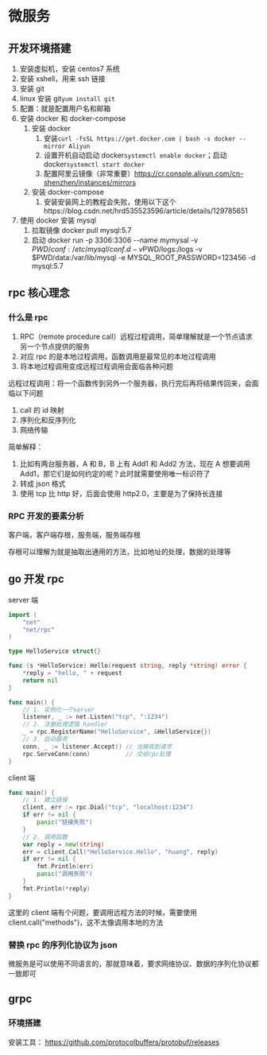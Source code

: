# 微服务

## 开发环境搭建

1. 安装虚拟机，安装 centos7 系统
2. 安装 xshell，用来 ssh 链接
3. 安装 git
4. linux 安装 git`yum install git`
5. 配置：就是配置用户名和邮箱
6. 安装 docker 和 docker-compose
   1. 安装 docker
      1. 安装`curl -fsSL https://get.docker.com | bash -s docker --mirror Aliyun`
      2. 设置开机自动启动 docker`systemctl enable docker`；启动 docker`systemctl start docker`
      3. 配置阿里云镜像（非常重要）https://cr.console.aliyun.com/cn-shenzhen/instances/mirrors
   2. 安装 docker-compose
      1. 安装安装网上的教程会失败，使用以下这个https://blog.csdn.net/hrd535523596/article/details/129785651
7. 使用 docker 安装 mysql
   1. 拉取镜像 docker pull mysql:5.7
   2. 启动 docker run -p 3306:3306 --name mymysal -v $PWD/conf:/etc/mysql/conf.d -v$PWD/logs:/logs -v $PWD/data:/var/lib/mysql -e MYSQL_ROOT_PASSWORD=123456 -d mysql:5.7

## rpc 核心理念

### 什么是 rpc

1. RPC（remote procedure call）远程过程调用，简单理解就是一个节点请求另一个节点提供的服务
2. 对应 rpc 的是本地过程调用，函数调用是最常见的本地过程调用
3. 将本地过程调用变成远程过程调用会面临各种问题

远程过程调用：将一个函数传到另外一个服务器，执行完后再将结果传回来，会面临以下问题

1. call 的 id 映射
2. 序列化和反序列化
3. 网络传输

简单解释：

1. 比如有两台服务器，A 和 B，B 上有 Add1 和 Add2 方法，现在 A 想要调用 Add1，那它们是如何约定的呢？此时就需要使用唯一标识符了
2. 转成 json 格式
3. 使用 tcp 比 http 好，后面会使用 http2.0，主要是为了保持长连接

### RPC 开发的要素分析

客户端，客户端存根，服务端，服务端存根

存根可以理解为就是抽取出通用的方法，比如地址的处理，数据的处理等

## go 开发 rpc

server 端

```go
import (
	"net"
	"net/rpc"
)

type HelloService struct{}

func (s *HelloService) Hello(request string, reply *string) error {
	*reply = "hello, " + request
	return nil
}

func main() {
	// 1. 实例化一个server
	listener, _ := net.Listen("tcp", ":1234")
	// 2. 注册处理逻辑 handler
	_ = rpc.RegisterName("HelloService", &HelloService{})
	// 3. 启动服务
	conn, _ := listener.Accept() // 当接收到请求
	rpc.ServeConn(conn)          // 交给rpc处理
}

```

client 端

```go
func main() {
	// 1. 建立链接
	client, err := rpc.Dial("tcp", "localhost:1234")
	if err != nil {
		panic("链接失败")
	}
	// 2. 调用函数
	var reply = new(string)
	err = client.Call("HelloService.Hello", "huang", reply)
	if err != nil {
		fmt.Println(err)
		panic("调用失败")
	}
	fmt.Println(*reply)
}

```

这里的 client 端有个问题，要调用远程方法的时候，需要使用 client.call("methods")，这不太像调用本地的方法

### 替换 rpc 的序列化协议为 json

微服务是可以使用不同语言的，那就意味着，要求网络协议、数据的序列化协议都一致即可

## grpc

### 环境搭建

安装工具：
https://github.com/protocolbuffers/protobuf/releases

